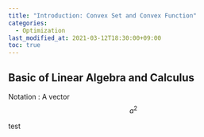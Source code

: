 ```yaml
---
title: "Introduction: Convex Set and Convex Function"
categories: 
  - Optimization
last_modified_at: 2021-03-12T18:30:00+09:00
toc: true
---
```


Basic of Linear Algebra and Calculus
---
Notation : A vector $$a^2$$

test